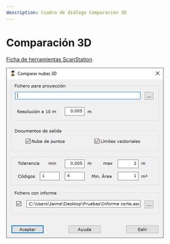 ```yaml
---
description: Cuadro de diálogo Comparación 3D
---
```


# Comparación 3D

[Ficha de herramientas ScanStation](../fichas-de-herramientas/ficha-de-herramientas-scanstation.md)

![Cuadro de di&#xE1;logo Comparar nubes 3D](../../.gitbook/assets/image%20%2835%29.png)


